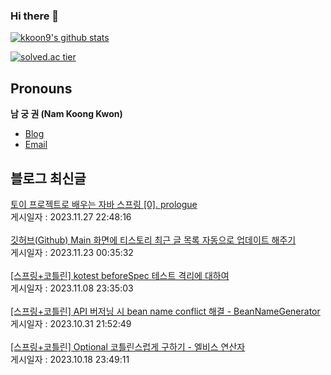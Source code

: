 
### Hi there 👋
[![kkoon9's github stats](https://github-readme-stats.vercel.app/api?username=kkoon9&theme=tokyonight)](https://github.com/anuraghazra/github-readme-stats)

[![solved.ac tier](http://mazassumnida.wtf/api/generate_badge?boj=rndrnjs2003)](https://solved.ac/rndrnjs2003)
## Pronouns
**남 궁 권 (Nam Koong Kwon)**
- [Blog](https://kkoon9.tistory.com)
- [Email](mailto:rndrnjs2003@naver.com)

## 블로그 최신글
<a href=https://kkoon9.tistory.com/542>토이 프로젝트로 배우는 자바 스프링 [0]. prologue</a></br>게시일자 : 2023.11.27 22:48:16</br></br><a href=https://kkoon9.tistory.com/541>깃허브(Github) Main 화면에 티스토리 최근 글 목록 자동으로 업데이트 해주기</a></br>게시일자 : 2023.11.23 00:35:32</br></br><a href=https://kkoon9.tistory.com/540>[스프링+코틀린] kotest beforeSpec 테스트 격리에 대하여</a></br>게시일자 : 2023.11.08 23:35:03</br></br><a href=https://kkoon9.tistory.com/539>[스프링+코틀린] API 버저닝 시 bean name conflict 해결 - BeanNameGenerator</a></br>게시일자 : 2023.10.31 21:52:49</br></br><a href=https://kkoon9.tistory.com/538>[스프링+코틀린] Optional 코틀린스럽게 구하기 - 엘비스 연산자</a></br>게시일자 : 2023.10.18 23:49:11</br></br>